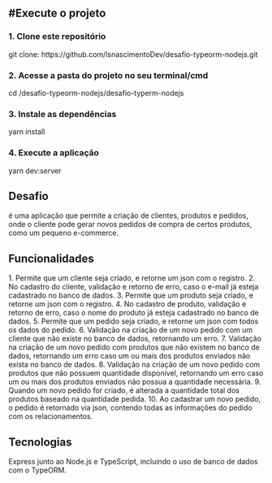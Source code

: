 <!DOCTYPE html>
<html lang="en">

<head>

</head>

<body>


  <h2>#Execute o projeto</h2>


  <h3>1. Clone este repositório</h3>
  <p>git clone: https://github.com/lsnascimentoDev/desafio-typeorm-nodejs.git</p>

  <h3>2. Acesse a pasta do projeto no seu terminal/cmd</h3>
  <p>cd /desafio-typeorm-nodejs/desafio-typerm-nodejs</p>

  <h3>3. Instale as dependências</h3>
  <p>yarn install</p>

  <h3>4. Execute a aplicação</h3>
  <p>yarn dev:server</p>
  
  
  <h2>Desafio</h2>

<p>é uma aplicação que permite a criação de clientes, produtos e pedidos, onde o cliente pode gerar novos pedidos de
  compra de certos produtos, como um pequeno e-commerce.</p>

<h2>Funcionalidades</h2>

<p>1. Permite que um cliente seja criado, e retorne um json com o registro.
  2. No cadastro do cliente, validação e retorno de erro, caso o e-mail já esteja cadastrado no banco de dados.
  3. Permite que um produto seja criado, e retorne um json com o registro.
  4. No cadastro de produto, validação e retorno de erro, caso o nome do produto já esteja cadastrado no banco de dados.
  5. Permite que um pedido seja criado, e retorne um json com todos os dados do pedido.
  6. Validação na criação de um novo pedido com um cliente que não existe no banco de dados, retornando um erro.
  7. Validação na criação de um novo pedido com produtos que não existem no banco de dados, retornando um erro caso um
  ou mais dos produtos enviados não exista no banco de dados.
  8. Validação na criação de um novo pedido com produtos que não possuem quantidade disponível, retornando um erro caso
  um ou mais dos produtos enviados não possua a quantidade necessária.
  9. Quando um novo pedido for criado, é alterada a quantidade total dos produtos baseado na quantidade pedida.
  10. Ao cadastrar um novo pedido, o pedido é retornado via json, contendo todas as informações do pedido com os
  relacionamentos.</p>


<h2>Tecnologias</h2>

<p>Express junto ao Node.js e TypeScript, incluindo o uso de banco de dados com o TypeORM.</p>


</body>

</html>

